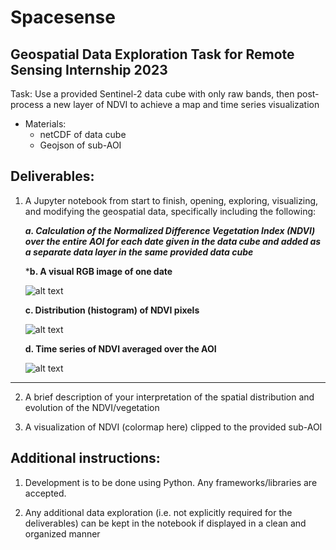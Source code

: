 # Spacesense

## Geospatial Data Exploration Task for Remote Sensing Internship 2023

Task: Use a provided Sentinel-2 data cube with only raw bands, then post-process
a new layer of NDVI to achieve a map and time series visualization

- Materials:
    - netCDF of data cube 
    - Geojson of sub-AOI 

## Deliverables:

1. A Jupyter notebook from start to finish, opening, exploring, visualizing, and
modifying the geospatial data, specifically including the following:

    ***a. Calculation of the Normalized Difference Vegetation Index (NDVI) over the entire AOI for each date given in the data cube and added as a separate data layer in the same provided data cube***

    ***b. A visual RGB image of one date**

    ![alt text](images/image1.png)


    **c. Distribution (histogram) of NDVI pixels**

    ![alt text](images/image2.png)


    **d. Time series of NDVI averaged over the AOI**

    ![alt text](images/image.png)
_____

2. A brief description of your interpretation of the spatial distribution and
evolution of the NDVI/vegetation

3. A visualization of NDVI (colormap here) clipped to the provided sub-AOI

## Additional instructions:

 1. Development is to be done using Python. Any frameworks/libraries are
accepted.

2. Any additional data exploration (i.e. not explicitly required for the
deliverables) can be kept in the notebook if displayed in a clean and
organized manner